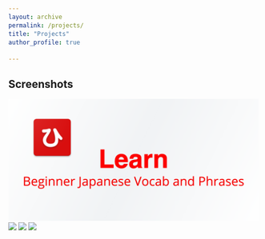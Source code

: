 ```yaml
---
layout: archive
permalink: /projects/
title: "Projects"
author_profile: true

---
```



## Screenshots

<img src="/assets/images/LBJA-feature.png" width="500">
<img src="/assets/images/LBJA_Main_Screen_Phrases" width="300">
<img src="/assets/images/LBJA_Main_Screen_Favorites" width="500">
<img src="/assets/images/LBJA_Main_Screen_Hiragana" width="500">


